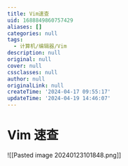 ```yaml
---
title: Vim速查
uid: 1688849860757429
aliases: []
categories: null
tags:
  - 计算机/编辑器/Vim
description: null
original: null
cover: null
cssclasses: null
author: null
originalLink: null
createTime: '2024-04-17 09:55:17'
updateTime: '2024-04-19 14:46:07'
---
```


# Vim 速查

![[Pasted image 20240123101848.png]]
